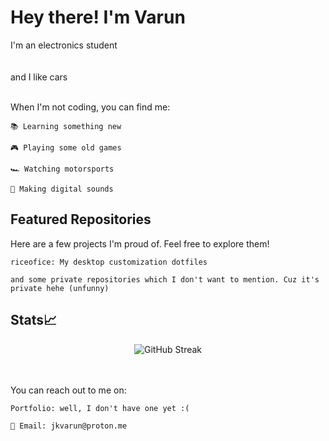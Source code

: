 # Hey there! I'm Varun
I'm an electronics student
<br>
<br>
<br>and I like cars
<br>
<br>

When I'm not coding, you can find me:

    📚 Learning something new

    🎮 Playing some old games

    🏎 Watching motorsports

    🎹 Making digital sounds

## Featured Repositories

Here are a few projects I'm proud of. Feel free to explore them!

    riceofice: My desktop customization dotfiles

    and some private repositories which I don't want to mention. Cuz it's private hehe (unfunny)

## Stats📈
<!--
<p align="center"> <img src="https://streak-stats.demolab.com?user=frozephoenix&background=45%2CD8A48F%2CD6CE93&ring=995666&fire=995666&currStreakLabel=995666" alt="Github Streak" /> </p>
-->
<p align="center"> <img src="https://streak-stats.demolab.com?user=frozephoenix&theme=radical&hide_border=true" alt="GitHub Streak" /> </p> 
<!--
<p align="center"> <img src="https://github-readme-activity-graph.vercel.app/graph?username=frozephoenix&theme=react-dark&hide_border=true&area=true" alt="GitHub Activity Graph" /> </p>
-->
<br>
<br>
You can reach out to me on:
<br>

    Portfolio: well, I don't have one yet :(

    📧 Email: jkvarun@proton.me
